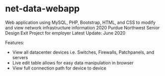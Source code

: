 # net-data-webapp
Web application using MySQL, PHP, Bootstrap, HTML, and CSS to modify and view network infrastructure information
2020 Purdue Northwest Senior Design Exit Project for employer
Latest Update: June 2020

Features: 
- View all datacenter devices i.e. Switches, Firewalls, Patchpanels, and servers
- Live edit table allows for easy data manipulation in browser
- View full connection path for device to device
